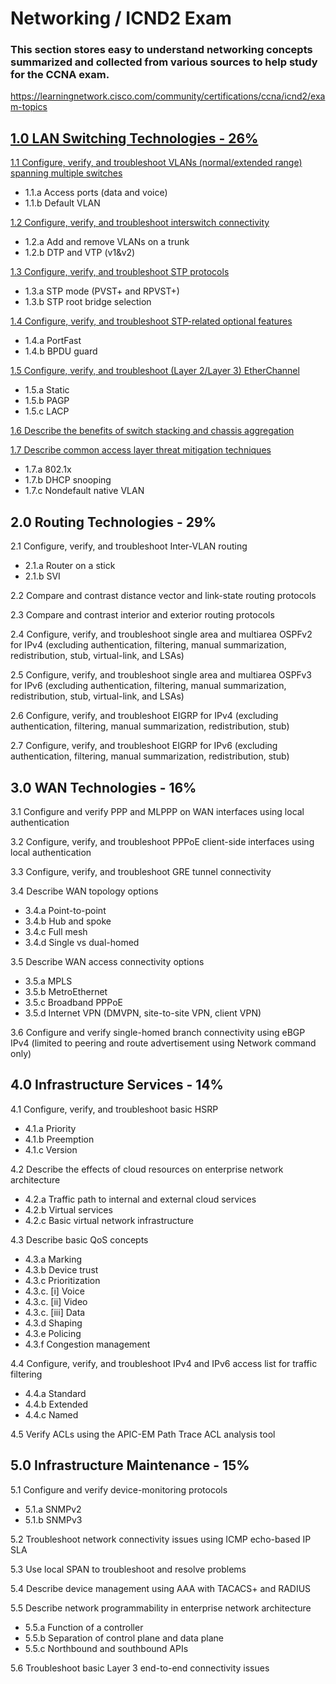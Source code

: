 # Networking / ICND2 Exam

### This section stores easy to understand networking concepts summarized and collected from various sources to help study for the CCNA exam.

https://learningnetwork.cisco.com/community/certifications/ccna/icnd2/exam-topics

## [1.0 LAN Switching Technologies - 26%](https://github.com/amroczeK/Networking/tree/master/1.0%20LAN%20Switching%20Technologies)
[1.1 Configure, verify, and troubleshoot VLANs (normal/extended range) spanning multiple switches](https://github.com/amroczeK/Networking/blob/master/1.0%20LAN%20Switching%20Technologies/1.1%20Configure%2C%20verify%2C%20and%20troubleshoot%20VLANs.md)
* 1.1.a Access ports (data and voice)
* 1.1.b Default VLAN

[1.2 Configure, verify, and troubleshoot interswitch connectivity](https://github.com/amroczeK/Networking/blob/master/1.0%20LAN%20Switching%20Technologies/1.2%20Configure%2C%20verify%2C%20and%20troubleshoot%20interswitch%20connectivity.md)
* 1.2.a Add and remove VLANs on a trunk
* 1.2.b DTP and VTP (v1&v2)

[1.3 Configure, verify, and troubleshoot STP protocols](https://github.com/amroczeK/Networking/blob/master/1.0%20LAN%20Switching%20Technologies/1.3%20Configure%2C%20verify%2C%20and%20troubleshoot%20STP%20protocols.md)
* 1.3.a STP mode (PVST+ and RPVST+)
* 1.3.b STP root bridge selection

[1.4 Configure, verify, and troubleshoot STP-related optional features](https://github.com/amroczeK/Networking/blob/master/1.0%20LAN%20Switching%20Technologies/1.4%20Configure%2C%20verify%2C%20and%20troubleshoot%20STP-related%20optional%20features.md)
* 1.4.a PortFast
* 1.4.b BPDU guard

[1.5 Configure, verify, and troubleshoot (Layer 2/Layer 3) EtherChannel](https://github.com/amroczeK/Networking/blob/master/1.0%20LAN%20Switching%20Technologies/1.5%20Configure,%20verify,%20and%20troubleshoot,%20Layer%202%20&%20Layer%203%20EtherChannel.md)
* 1.5.a Static
* 1.5.b PAGP
* 1.5.c LACP

[1.6 Describe the benefits of switch stacking and chassis aggregation](https://github.com/amroczeK/Networking/blob/master/1.0%20LAN%20Switching%20Technologies/1.6%20Describe%20the%20benefits%20of%20switch%20stacking%20and%20chassis%20aggregation.md)

[1.7 Describe common access layer threat mitigation techniques](https://github.com/amroczeK/Networking/blob/master/1.0%20LAN%20Switching%20Technologies/1.7%20Describe%20common%20access%20layer%20threat%20mitigation%20techniques.md)
* 1.7.a 802.1x
* 1.7.b DHCP snooping
* 1.7.c Nondefault native VLAN

## 2.0 Routing Technologies - 29%
2.1 Configure, verify, and troubleshoot Inter-VLAN routing
* 2.1.a Router on a stick
* 2.1.b SVI

2.2 Compare and contrast distance vector and link-state routing protocols

2.3 Compare and contrast interior and exterior routing protocols

2.4 Configure, verify, and troubleshoot single area and multiarea OSPFv2 for IPv4 (excluding authentication, filtering, manual summarization, redistribution, stub, virtual-link, and LSAs)

2.5 Configure, verify, and troubleshoot single area and multiarea OSPFv3 for IPv6 (excluding authentication, filtering, manual summarization, redistribution, stub, virtual-link, and LSAs)

2.6 Configure, verify, and troubleshoot EIGRP for IPv4 (excluding authentication, filtering, manual summarization, redistribution, stub)

2.7 Configure, verify, and troubleshoot EIGRP for IPv6 (excluding authentication, filtering, manual summarization, redistribution, stub)

## 3.0 WAN Technologies - 16%
3.1 Configure and verify PPP and MLPPP on WAN interfaces using local authentication

3.2 Configure, verify, and troubleshoot PPPoE client-side interfaces using local authentication

3.3 Configure, verify, and troubleshoot GRE tunnel connectivity

3.4 Describe WAN topology options
* 3.4.a Point-to-point
* 3.4.b Hub and spoke
* 3.4.c Full mesh
* 3.4.d Single vs dual-homed

3.5 Describe WAN access connectivity options
* 3.5.a MPLS
* 3.5.b MetroEthernet
* 3.5.c Broadband PPPoE
* 3.5.d Internet VPN (DMVPN, site-to-site VPN, client VPN)

3.6 Configure and verify single-homed branch connectivity using eBGP IPv4 (limited to peering and route advertisement using Network command only)

## 4.0 Infrastructure Services - 14%
4.1 Configure, verify, and troubleshoot basic HSRP
* 4.1.a Priority
* 4.1.b Preemption
* 4.1.c Version

4.2 Describe the effects of cloud resources on enterprise network architecture
* 4.2.a Traffic path to internal and external cloud services
* 4.2.b Virtual services
* 4.2.c Basic virtual network infrastructure

4.3 Describe basic QoS concepts
* 4.3.a Marking
* 4.3.b Device trust
* 4.3.c Prioritization
* 4.3.c. [i] Voice
* 4.3.c. [ii] Video
* 4.3.c. [iii] Data
* 4.3.d Shaping
* 4.3.e Policing
* 4.3.f Congestion management

4.4 Configure, verify, and troubleshoot IPv4 and IPv6 access list for traffic filtering
* 4.4.a Standard
* 4.4.b Extended
* 4.4.c Named

4.5 Verify ACLs using the APIC-EM Path Trace ACL analysis tool

## 5.0 Infrastructure Maintenance - 15%
5.1 Configure and verify device-monitoring protocols
* 5.1.a SNMPv2
* 5.1.b SNMPv3

5.2 Troubleshoot network connectivity issues using ICMP echo-based IP SLA

5.3 Use local SPAN to troubleshoot and resolve problems

5.4 Describe device management using AAA with TACACS+ and RADIUS

5.5 Describe network programmability in enterprise network architecture
* 5.5.a Function of a controller
* 5.5.b Separation of control plane and data plane
* 5.5.c Northbound and southbound APIs

5.6 Troubleshoot basic Layer 3 end-to-end connectivity issues

